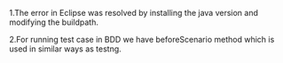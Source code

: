 1.The error in Eclipse was resolved by installing the java version and modifying the buildpath.

2.For running test case in BDD we have beforeScenario method which is used in similar ways as testng.
